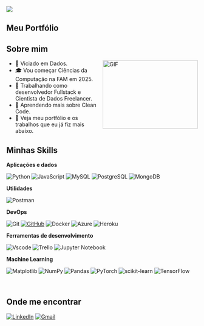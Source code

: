 ![](https://komarev.com/ghpvc/?username=mh1710&color=006bed)

## Meu Portfólio

## Sobre mim 

  <img align="right" alt="GIF" src="https://github.com/abhishek-choudharys/blender-projects/blob/main/Plexus/plexus.gif" width="250" height="180" />
  
- 🤔 Viciado em Dados.
- 🎓 Vou começar Ciências da Computação na FAM em 2025.
- 💼 Trabalhando como desenvolvedor Fullstack e Cientista de Dados Freelancer.
- 🌱 Aprendendo mais sobre Clean Code.
- 👀 Veja meu portfólio e os trabalhos que eu já fiz mais abaixo. 

## Minhas Skills

**Aplicações e dados**

![Python](https://img.shields.io/badge/python-3670A0?style=for-the-badge&logo=python&logoColor=ffdd54)
![JavaScript](https://img.shields.io/badge/JavaScript-F7DF1E?style=for-the-badge&logo=javascript&logoColor=black)
![MySQL](https://img.shields.io/badge/MySQL-00000F?style=for-the-badge&logo=mysql&logoColor=white)
![PostgreSQL](https://img.shields.io/badge/PostgreSQL-000?style=for-the-badge&logo=postgresql)
![MongoDB](https://img.shields.io/badge/MongoDB-%234ea94b.svg?style=for-the-badge&logo=mongodb&logoColor=white)

**Utilidades**

![Postman](https://img.shields.io/badge/Postman-FF6C37.svg?style=for-the-badge&logo=Postman&logoColor=white)

**DevOps**

![Git](https://img.shields.io/badge/GIT-E44C30?style=for-the-badge&logo=git&logoColor=white)
[![GitHub](https://img.shields.io/badge/GitHub-100000?style=for-the-badge&logo=github&logoColor=white)](https://github.com/mh1710)
![Docker](https://img.shields.io/badge/docker-%230db7ed.svg?style=for-the-badge&logo=docker&logoColor=white)
![Azure](https://img.shields.io/badge/Azure-blue?style=for-the-badge&logo=microsoft%20azure&logoColor=blue&labelColor=FFFFFF&link=https%3A%2F%2Fimages.app.goo.gl%2FK7PN1jYJd57x4q7A8)
![Heroku](https://img.shields.io/badge/heroku-%23430098.svg?style=for-the-badge&logo=heroku&logoColor=white)



**Ferramentas de desenvolvimento**

![Vscode](https://img.shields.io/badge/Vscode-007ACC?style=for-the-badge&logo=visual-studio-code&logoColor=white)
![Trello](https://img.shields.io/badge/Trello-%23026AA7.svg?style=for-the-badge&logo=Trello&logoColor=white)
![Jupyter Notebook](https://img.shields.io/badge/jupyter-%23FA0F00.svg?style=for-the-badge&logo=jupyter&logoColor=white)

**Machine Learning**

![Matplotlib](https://img.shields.io/badge/Matplotlib-%23ffffff.svg?style=for-the-badge&logo=Matplotlib&logoColor=black)
![NumPy](https://img.shields.io/badge/numpy-%23013243.svg?style=for-the-badge&logo=numpy&logoColor=white)
![Pandas](https://img.shields.io/badge/pandas-%23150458.svg?style=for-the-badge&logo=pandas&logoColor=white)
![PyTorch](https://img.shields.io/badge/PyTorch-%23EE4C2C.svg?style=for-the-badge&logo=PyTorch&logoColor=white)
![scikit-learn](https://img.shields.io/badge/scikit--learn-%23F7931E.svg?style=for-the-badge&logo=scikit-learn&logoColor=white)
![TensorFlow](https://img.shields.io/badge/TensorFlow-%23FF6F00.svg?style=for-the-badge&logo=TensorFlow&logoColor=white)

<br/>

## Onde me encontrar

[![LinkedIn](https://img.shields.io/badge/LinkedIn-0077B5?style=for-the-badge&logo=linkedin&logoColor=white)](https://www.linkedin.com/in/dev-matheus-henrique/)
[![Gmail](https://img.shields.io/badge/Email-333333?style=for-the-badge&logo=gmail&logoColor=red)](mailto:hmatheus917@gmail.com)

